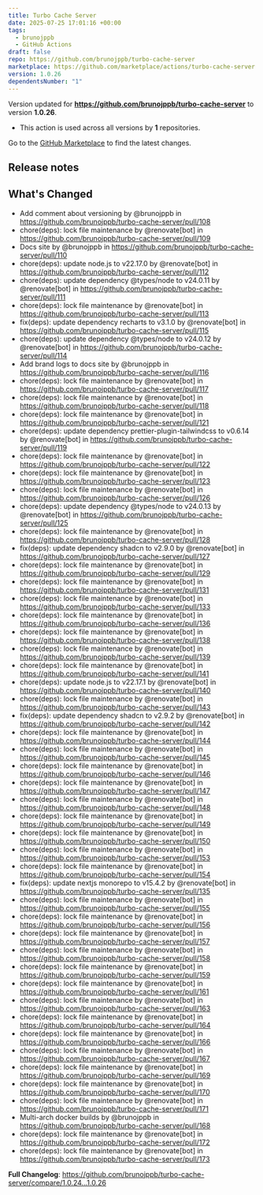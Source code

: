 ```yaml
---
title: Turbo Cache Server
date: 2025-07-25 17:01:16 +00:00
tags:
  - brunojppb
  - GitHub Actions
draft: false
repo: https://github.com/brunojppb/turbo-cache-server
marketplace: https://github.com/marketplace/actions/turbo-cache-server
version: 1.0.26
dependentsNumber: "1"
---
```



Version updated for **https://github.com/brunojppb/turbo-cache-server** to version **1.0.26**.
- This action is used across all versions by **1** repositories.

Go to the [GitHub Marketplace](https://github.com/marketplace/actions/turbo-cache-server) to find the latest changes.

## Release notes

## What's Changed

* Add comment about versioning by @brunojppb in https://github.com/brunojppb/turbo-cache-server/pull/108
* chore(deps): lock file maintenance by @renovate[bot] in https://github.com/brunojppb/turbo-cache-server/pull/109
* Docs site by @brunojppb in https://github.com/brunojppb/turbo-cache-server/pull/110
* chore(deps): update node.js to v22.17.0 by @renovate[bot] in https://github.com/brunojppb/turbo-cache-server/pull/112
* chore(deps): update dependency @types/node to v24.0.11 by @renovate[bot] in https://github.com/brunojppb/turbo-cache-server/pull/111
* chore(deps): lock file maintenance by @renovate[bot] in https://github.com/brunojppb/turbo-cache-server/pull/113
* fix(deps): update dependency recharts to v3.1.0 by @renovate[bot] in https://github.com/brunojppb/turbo-cache-server/pull/115
* chore(deps): update dependency @types/node to v24.0.12 by @renovate[bot] in https://github.com/brunojppb/turbo-cache-server/pull/114
* Add brand logs to docs site by @brunojppb in https://github.com/brunojppb/turbo-cache-server/pull/116
* chore(deps): lock file maintenance by @renovate[bot] in https://github.com/brunojppb/turbo-cache-server/pull/117
* chore(deps): lock file maintenance by @renovate[bot] in https://github.com/brunojppb/turbo-cache-server/pull/118
* chore(deps): lock file maintenance by @renovate[bot] in https://github.com/brunojppb/turbo-cache-server/pull/121
* chore(deps): update dependency prettier-plugin-tailwindcss to v0.6.14 by @renovate[bot] in https://github.com/brunojppb/turbo-cache-server/pull/119
* chore(deps): lock file maintenance by @renovate[bot] in https://github.com/brunojppb/turbo-cache-server/pull/122
* chore(deps): lock file maintenance by @renovate[bot] in https://github.com/brunojppb/turbo-cache-server/pull/123
* chore(deps): lock file maintenance by @renovate[bot] in https://github.com/brunojppb/turbo-cache-server/pull/126
* chore(deps): update dependency @types/node to v24.0.13 by @renovate[bot] in https://github.com/brunojppb/turbo-cache-server/pull/125
* chore(deps): lock file maintenance by @renovate[bot] in https://github.com/brunojppb/turbo-cache-server/pull/128
* fix(deps): update dependency shadcn to v2.9.0 by @renovate[bot] in https://github.com/brunojppb/turbo-cache-server/pull/127
* chore(deps): lock file maintenance by @renovate[bot] in https://github.com/brunojppb/turbo-cache-server/pull/129
* chore(deps): lock file maintenance by @renovate[bot] in https://github.com/brunojppb/turbo-cache-server/pull/131
* chore(deps): lock file maintenance by @renovate[bot] in https://github.com/brunojppb/turbo-cache-server/pull/133
* chore(deps): lock file maintenance by @renovate[bot] in https://github.com/brunojppb/turbo-cache-server/pull/136
* chore(deps): lock file maintenance by @renovate[bot] in https://github.com/brunojppb/turbo-cache-server/pull/138
* chore(deps): lock file maintenance by @renovate[bot] in https://github.com/brunojppb/turbo-cache-server/pull/139
* chore(deps): lock file maintenance by @renovate[bot] in https://github.com/brunojppb/turbo-cache-server/pull/141
* chore(deps): update node.js to v22.17.1 by @renovate[bot] in https://github.com/brunojppb/turbo-cache-server/pull/140
* chore(deps): lock file maintenance by @renovate[bot] in https://github.com/brunojppb/turbo-cache-server/pull/143
* fix(deps): update dependency shadcn to v2.9.2 by @renovate[bot] in https://github.com/brunojppb/turbo-cache-server/pull/142
* chore(deps): lock file maintenance by @renovate[bot] in https://github.com/brunojppb/turbo-cache-server/pull/144
* chore(deps): lock file maintenance by @renovate[bot] in https://github.com/brunojppb/turbo-cache-server/pull/145
* chore(deps): lock file maintenance by @renovate[bot] in https://github.com/brunojppb/turbo-cache-server/pull/146
* chore(deps): lock file maintenance by @renovate[bot] in https://github.com/brunojppb/turbo-cache-server/pull/147
* chore(deps): lock file maintenance by @renovate[bot] in https://github.com/brunojppb/turbo-cache-server/pull/148
* chore(deps): lock file maintenance by @renovate[bot] in https://github.com/brunojppb/turbo-cache-server/pull/149
* chore(deps): lock file maintenance by @renovate[bot] in https://github.com/brunojppb/turbo-cache-server/pull/150
* chore(deps): lock file maintenance by @renovate[bot] in https://github.com/brunojppb/turbo-cache-server/pull/153
* chore(deps): lock file maintenance by @renovate[bot] in https://github.com/brunojppb/turbo-cache-server/pull/154
* fix(deps): update nextjs monorepo to v15.4.2 by @renovate[bot] in https://github.com/brunojppb/turbo-cache-server/pull/135
* chore(deps): lock file maintenance by @renovate[bot] in https://github.com/brunojppb/turbo-cache-server/pull/155
* chore(deps): lock file maintenance by @renovate[bot] in https://github.com/brunojppb/turbo-cache-server/pull/156
* chore(deps): lock file maintenance by @renovate[bot] in https://github.com/brunojppb/turbo-cache-server/pull/157
* chore(deps): lock file maintenance by @renovate[bot] in https://github.com/brunojppb/turbo-cache-server/pull/158
* chore(deps): lock file maintenance by @renovate[bot] in https://github.com/brunojppb/turbo-cache-server/pull/159
* chore(deps): lock file maintenance by @renovate[bot] in https://github.com/brunojppb/turbo-cache-server/pull/161
* chore(deps): lock file maintenance by @renovate[bot] in https://github.com/brunojppb/turbo-cache-server/pull/163
* chore(deps): lock file maintenance by @renovate[bot] in https://github.com/brunojppb/turbo-cache-server/pull/164
* chore(deps): lock file maintenance by @renovate[bot] in https://github.com/brunojppb/turbo-cache-server/pull/166
* chore(deps): lock file maintenance by @renovate[bot] in https://github.com/brunojppb/turbo-cache-server/pull/167
* chore(deps): lock file maintenance by @renovate[bot] in https://github.com/brunojppb/turbo-cache-server/pull/169
* chore(deps): lock file maintenance by @renovate[bot] in https://github.com/brunojppb/turbo-cache-server/pull/170
* chore(deps): lock file maintenance by @renovate[bot] in https://github.com/brunojppb/turbo-cache-server/pull/171
* Multi-arch docker builds by @brunojppb in https://github.com/brunojppb/turbo-cache-server/pull/168
* chore(deps): lock file maintenance by @renovate[bot] in https://github.com/brunojppb/turbo-cache-server/pull/172
* chore(deps): lock file maintenance by @renovate[bot] in https://github.com/brunojppb/turbo-cache-server/pull/173


**Full Changelog**: https://github.com/brunojppb/turbo-cache-server/compare/1.0.24...1.0.26
